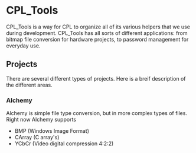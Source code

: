 CPL_Tools
=========

CPL_Tools is a way for CPL to organize all of its various helpers that we use during development.  CPL\_Tools has all sorts of different applications: from bitmap file conversion for hardware projects, to password management for everyday use.

Projects
--------

There are several different types of projects.  Here is a breif description of the different areas.

### Alchemy ###

Alchemy is simple file type conversion, but in more complex types of files.  Right now Alchemy supports

* BMP    (Windows Image Format)
* CArray (C array's)
* YCbCr  (Video digital compression 4:2:2)
